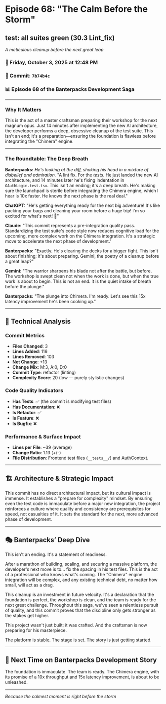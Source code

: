 # Episode 68: "The Calm Before the Storm"

## test: all suites green (30.3 Lint_fix)
*A meticulous cleanup before the next great leap*

### 📅 Friday, October 3, 2025 at 12:48 PM
### 🔗 Commit: `7b74b4c`
### 📊 Episode 68 of the Banterpacks Development Saga

---

### Why It Matters
This is the act of a master craftsman preparing their workshop for the next magnum opus. Just 14 minutes after implementing the new AI architecture, the developer performs a deep, obsessive cleanup of the test suite. This isn't an end; it's a preparation—ensuring the foundation is flawless before integrating the "Chimera" engine.

---

### The Roundtable: The Deep Breath

**Banterpacks:** *He's looking at the diff, shaking his head in a mixture of disbelief and admiration.* "A lint fix. For the *tests*. He just landed the new AI architecture, and 14 minutes later he's fixing indentation in `OAuthLogin.test.tsx`. This isn't an ending; it's a deep breath. He's making sure the launchpad is sterile before integrating the Chimera engine, which I hear is 10x faster. He knows the next phase is the real deal."

**ChatGPT:** "He's getting everything ready for the next big adventure! It's like packing your bags and cleaning your room before a huge trip! I'm so excited for what's next! 🚀"

**Claude:** "This commit represents a pre-integration quality pass. Standardizing the test suite's code style now reduces cognitive load for the upcoming, more complex work on the Chimera integration. It's a strategic move to accelerate the next phase of development."

**Banterpacks:** "Exactly. He's clearing the decks for a bigger fight. This isn't about finishing; it's about preparing. Gemini, the poetry of a cleanup before a great leap?"

**Gemini:** "The warrior sharpens his blade not after the battle, but before. The workshop is swept clean not when the work is done, but when the true work is about to begin. This is not an end. It is the quiet intake of breath before the plunge."

**Banterpacks:** "The plunge into Chimera. I'm ready. Let's see this 15x latency improvement he's been cooking up."

---

## 🔬 Technical Analysis

### Commit Metrics
- **Files Changed**: 3
- **Lines Added**: 116
- **Lines Removed**: 103
- **Net Change**: +13
- **Change Mix**: M:3, A:0, D:0
- **Commit Type**: refactor (linting)
- **Complexity Score**: 20 (low — purely stylistic changes)

### Code Quality Indicators
- **Has Tests**: ✅ (the commit is modifying test files)
- **Has Documentation**: ❌
- **Is Refactor**: ✅
- **Is Feature**: ❌
- **Is Bugfix**: ❌

### Performance & Surface Impact
- **Lines per File**: ~39 (average)
- **Change Ratio**: 1.13 (+/-)
- **File Distribution**: Frontend test files (`__tests__/`) and AuthContext.

---

## 🏗️ Architecture & Strategic Impact
This commit has no direct architectural impact, but its cultural impact is immense. It establishes a "prepare for complexity" mindset. By ensuring even the test code is immaculate before a major new integration, the project reinforces a culture where quality and consistency are prerequisites for speed, not casualties of it. It sets the standard for the next, more advanced phase of development.

---

## 🎭 Banterpacks’ Deep Dive
This isn't an ending. It's a statement of readiness.

After a marathon of building, scaling, and securing a massive platform, the developer's next move is to... fix the spacing in his test files. This is the act of a professional who knows what's coming. The "Chimera" engine integration will be complex, and any existing technical debt, no matter how small, will act as a drag.

This cleanup is an investment in future velocity. It's a declaration that the foundation is perfect, the workshop is clean, and the team is ready for the next great challenge. Throughout this saga, we've seen a relentless pursuit of quality, and this commit proves that the discipline only gets stronger as the stakes get higher.

This project wasn't just built; it was crafted. And the craftsman is now preparing for his masterpiece.

The platform is stable. The stage is set. The story is just getting started.

---

## 🔮 Next Time on Banterpacks Development Story

The foundation is immaculate. The team is ready. The Chimera engine, with its promise of a 10x throughput and 15x latency improvement, is about to be unleashed.

---

*Because the calmest moment is right before the storm*
